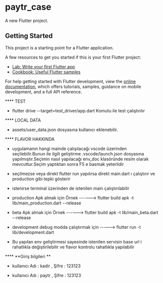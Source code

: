 # paytr_case

A new Flutter project.

## Getting Started

This project is a starting point for a Flutter application.

A few resources to get you started if this is your first Flutter project:

- [Lab: Write your first Flutter app](https://docs.flutter.dev/get-started/codelab)
- [Cookbook: Useful Flutter samples](https://docs.flutter.dev/cookbook)

For help getting started with Flutter development, view the
[online documentation](https://docs.flutter.dev/), which offers tutorials,
samples, guidance on mobile development, and a full API reference.




**** TEST 
* flutter drive --target=test_driver/app.dart    Komutu ile test çalıştırılır

 
**** LOCAL DATA
* assets/user_data.json  dosyasına kullanıcı eklenebilir.

**** FLAVOR HAKKINDA
* uygulamanın hangi mainde çalışılacağı vscode üzerinden seçilebilir.Bunun ile ilgili geliştirme .vscode/launch.json dosyasına yapılmıştır.Seçimin nasıl yapılacağı env_doc klasöründe resim olarak mevcuttur.Seçim yaptıktan sonra F5 e basmak yeterlidir
* seçilmezse veya direkt flutter run yapılırsa direkt main.dart ı çalıştırır ve production gibi tepki gösterir
* istenirse terminal üzerinden de istenilen main çalıştırılabilir
 * production Apk almak için Örnek  ------> flutter build apk -t lib/main_production.dart --release
 * beta Apk almak için Örnek  ------> flutter build apk -t lib/main_beta.dart --release
 * development debug modda çalıştırmak için -----> flutter run -t lib/development.dart

 * Bu yapılan env geliştirmesi sayesinde istenilen servisin base url i rahatlıkla değiştirilebilir ve flavor kontrolu rahatlıkla yapılabilir

****  **Giriş bilgileri **
* kullanıcı Adı : kadir  ,  Şifre : 123123

* kullanıcı Adı : paytr  ,  Şifre : 123123


